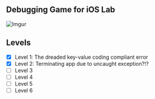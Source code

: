 ## Debugging Game for iOS Lab

![Imgur](http://i.imgur.com/oQbQLf9.png)

## Levels
- [x] Level 1: The dreaded key-value coding compliant error
- [x] Level 2: Terminating app due to uncaught exception?!?
- [ ] Level 3
- [ ] Level 4
- [ ] Level 5
- [ ] Level 6
